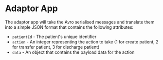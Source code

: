 # Adaptor App
The adaptor app will take the Avro serialised messages and translate them into
a simple JSON format that contains the following attributes:
- `patientId` - The patient's unique identifier
- `action` - An integer representing the action to take (1 for create patient, 2 for transfer patient, 3 for discharge patient)
- `data` - An object that contains the payload data for the action
